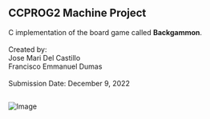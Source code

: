 ## CCPROG2 Machine Project
C implementation of the board game called <b>Backgammon</b>.<br><br>
Created by:<br> Jose Mari Del Castillo <br>
Francisco Emmanuel Dumas<br><br>
Submission Date: December 9, 2022
##
![Image](https://github.com/user-attachments/assets/c1311b84-98da-43cc-b534-bd26e83e93e7)
